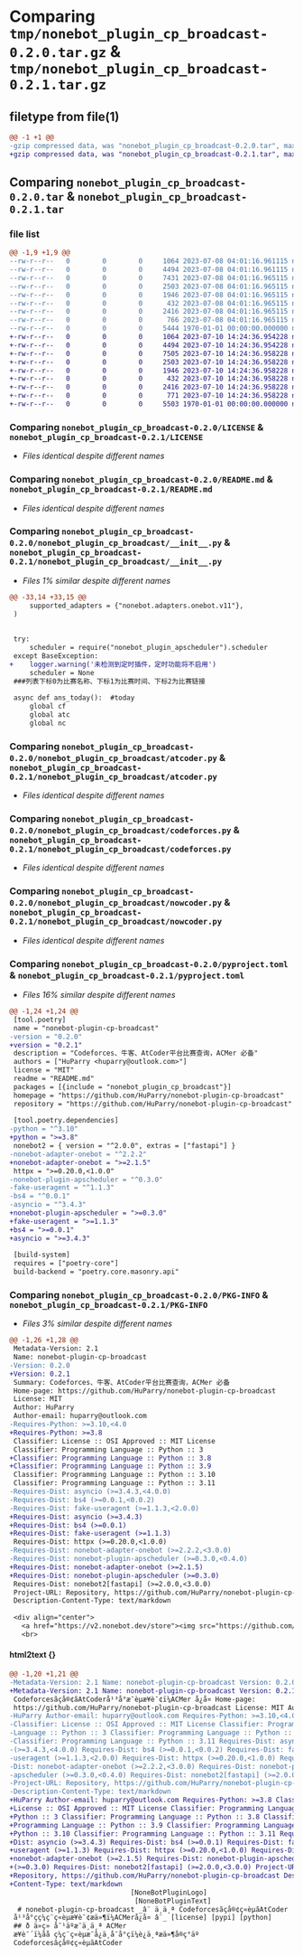 # Comparing `tmp/nonebot_plugin_cp_broadcast-0.2.0.tar.gz` & `tmp/nonebot_plugin_cp_broadcast-0.2.1.tar.gz`

## filetype from file(1)

```diff
@@ -1 +1 @@
-gzip compressed data, was "nonebot_plugin_cp_broadcast-0.2.0.tar", max compression
+gzip compressed data, was "nonebot_plugin_cp_broadcast-0.2.1.tar", max compression
```

## Comparing `nonebot_plugin_cp_broadcast-0.2.0.tar` & `nonebot_plugin_cp_broadcast-0.2.1.tar`

### file list

```diff
@@ -1,9 +1,9 @@
--rw-r--r--   0        0        0     1064 2023-07-08 04:01:16.961115 nonebot_plugin_cp_broadcast-0.2.0/LICENSE
--rw-r--r--   0        0        0     4494 2023-07-08 04:01:16.961115 nonebot_plugin_cp_broadcast-0.2.0/README.md
--rw-r--r--   0        0        0     7431 2023-07-08 04:01:16.965115 nonebot_plugin_cp_broadcast-0.2.0/nonebot_plugin_cp_broadcast/__init__.py
--rw-r--r--   0        0        0     2503 2023-07-08 04:01:16.965115 nonebot_plugin_cp_broadcast-0.2.0/nonebot_plugin_cp_broadcast/atcoder.py
--rw-r--r--   0        0        0     1946 2023-07-08 04:01:16.965115 nonebot_plugin_cp_broadcast-0.2.0/nonebot_plugin_cp_broadcast/codeforces.py
--rw-r--r--   0        0        0      432 2023-07-08 04:01:16.965115 nonebot_plugin_cp_broadcast-0.2.0/nonebot_plugin_cp_broadcast/config.py
--rw-r--r--   0        0        0     2416 2023-07-08 04:01:16.965115 nonebot_plugin_cp_broadcast-0.2.0/nonebot_plugin_cp_broadcast/nowcoder.py
--rw-r--r--   0        0        0      766 2023-07-08 04:01:16.965115 nonebot_plugin_cp_broadcast-0.2.0/pyproject.toml
--rw-r--r--   0        0        0     5444 1970-01-01 00:00:00.000000 nonebot_plugin_cp_broadcast-0.2.0/PKG-INFO
+-rw-r--r--   0        0        0     1064 2023-07-10 14:24:36.954228 nonebot_plugin_cp_broadcast-0.2.1/LICENSE
+-rw-r--r--   0        0        0     4494 2023-07-10 14:24:36.954228 nonebot_plugin_cp_broadcast-0.2.1/README.md
+-rw-r--r--   0        0        0     7505 2023-07-10 14:24:36.958228 nonebot_plugin_cp_broadcast-0.2.1/nonebot_plugin_cp_broadcast/__init__.py
+-rw-r--r--   0        0        0     2503 2023-07-10 14:24:36.958228 nonebot_plugin_cp_broadcast-0.2.1/nonebot_plugin_cp_broadcast/atcoder.py
+-rw-r--r--   0        0        0     1946 2023-07-10 14:24:36.958228 nonebot_plugin_cp_broadcast-0.2.1/nonebot_plugin_cp_broadcast/codeforces.py
+-rw-r--r--   0        0        0      432 2023-07-10 14:24:36.958228 nonebot_plugin_cp_broadcast-0.2.1/nonebot_plugin_cp_broadcast/config.py
+-rw-r--r--   0        0        0     2416 2023-07-10 14:24:36.958228 nonebot_plugin_cp_broadcast-0.2.1/nonebot_plugin_cp_broadcast/nowcoder.py
+-rw-r--r--   0        0        0      771 2023-07-10 14:24:36.958228 nonebot_plugin_cp_broadcast-0.2.1/pyproject.toml
+-rw-r--r--   0        0        0     5503 1970-01-01 00:00:00.000000 nonebot_plugin_cp_broadcast-0.2.1/PKG-INFO
```

### Comparing `nonebot_plugin_cp_broadcast-0.2.0/LICENSE` & `nonebot_plugin_cp_broadcast-0.2.1/LICENSE`

 * *Files identical despite different names*

### Comparing `nonebot_plugin_cp_broadcast-0.2.0/README.md` & `nonebot_plugin_cp_broadcast-0.2.1/README.md`

 * *Files identical despite different names*

### Comparing `nonebot_plugin_cp_broadcast-0.2.0/nonebot_plugin_cp_broadcast/__init__.py` & `nonebot_plugin_cp_broadcast-0.2.1/nonebot_plugin_cp_broadcast/__init__.py`

 * *Files 1% similar despite different names*

```diff
@@ -33,14 +33,15 @@
     supported_adapters = {"nonebot.adapters.onebot.v11"},
 )
 
 
 try:
     scheduler = require("nonebot_plugin_apscheduler").scheduler
 except BaseException:
+    logger.warning('未检测到定时插件，定时功能将不启用')
     scheduler = None
 ###列表下标0为比赛名称、下标1为比赛时间、下标2为比赛链接
 
 async def ans_today():  #today
     global cf
     global atc
     global nc
```

### Comparing `nonebot_plugin_cp_broadcast-0.2.0/nonebot_plugin_cp_broadcast/atcoder.py` & `nonebot_plugin_cp_broadcast-0.2.1/nonebot_plugin_cp_broadcast/atcoder.py`

 * *Files identical despite different names*

### Comparing `nonebot_plugin_cp_broadcast-0.2.0/nonebot_plugin_cp_broadcast/codeforces.py` & `nonebot_plugin_cp_broadcast-0.2.1/nonebot_plugin_cp_broadcast/codeforces.py`

 * *Files identical despite different names*

### Comparing `nonebot_plugin_cp_broadcast-0.2.0/nonebot_plugin_cp_broadcast/nowcoder.py` & `nonebot_plugin_cp_broadcast-0.2.1/nonebot_plugin_cp_broadcast/nowcoder.py`

 * *Files identical despite different names*

### Comparing `nonebot_plugin_cp_broadcast-0.2.0/pyproject.toml` & `nonebot_plugin_cp_broadcast-0.2.1/pyproject.toml`

 * *Files 16% similar despite different names*

```diff
@@ -1,24 +1,24 @@
 [tool.poetry]
 name = "nonebot-plugin-cp-broadcast"
-version = "0.2.0"
+version = "0.2.1"
 description = "Codeforces、牛客、AtCoder平台比赛查询，ACMer 必备"
 authors = ["HuParry <huparry@outlook.com>"]
 license = "MIT"
 readme = "README.md"
 packages = [{include = "nonebot_plugin_cp_broadcast"}]
 homepage = "https://github.com/HuParry/nonebot-plugin-cp-broadcast"
 repository = "https://github.com/HuParry/nonebot-plugin-cp-broadcast"
 
 [tool.poetry.dependencies]
-python = "^3.10"
+python = ">=3.8"
 nonebot2 = { version = "^2.0.0", extras = ["fastapi"] }
-nonebot-adapter-onebot = "^2.2.2"
+nonebot-adapter-onebot = ">=2.1.5"
 httpx = ">=0.20.0,<1.0.0"
-nonebot-plugin-apscheduler = "^0.3.0"
-fake-useragent = "^1.1.3"
-bs4 = "^0.0.1"
-asyncio = "^3.4.3"
+nonebot-plugin-apscheduler = ">=0.3.0"
+fake-useragent = ">=1.1.3"
+bs4 = ">=0.0.1"
+asyncio = ">=3.4.3"
 
 [build-system]
 requires = ["poetry-core"]
 build-backend = "poetry.core.masonry.api"
```

### Comparing `nonebot_plugin_cp_broadcast-0.2.0/PKG-INFO` & `nonebot_plugin_cp_broadcast-0.2.1/PKG-INFO`

 * *Files 3% similar despite different names*

```diff
@@ -1,26 +1,28 @@
 Metadata-Version: 2.1
 Name: nonebot-plugin-cp-broadcast
-Version: 0.2.0
+Version: 0.2.1
 Summary: Codeforces、牛客、AtCoder平台比赛查询，ACMer 必备
 Home-page: https://github.com/HuParry/nonebot-plugin-cp-broadcast
 License: MIT
 Author: HuParry
 Author-email: huparry@outlook.com
-Requires-Python: >=3.10,<4.0
+Requires-Python: >=3.8
 Classifier: License :: OSI Approved :: MIT License
 Classifier: Programming Language :: Python :: 3
+Classifier: Programming Language :: Python :: 3.8
+Classifier: Programming Language :: Python :: 3.9
 Classifier: Programming Language :: Python :: 3.10
 Classifier: Programming Language :: Python :: 3.11
-Requires-Dist: asyncio (>=3.4.3,<4.0.0)
-Requires-Dist: bs4 (>=0.0.1,<0.0.2)
-Requires-Dist: fake-useragent (>=1.1.3,<2.0.0)
+Requires-Dist: asyncio (>=3.4.3)
+Requires-Dist: bs4 (>=0.0.1)
+Requires-Dist: fake-useragent (>=1.1.3)
 Requires-Dist: httpx (>=0.20.0,<1.0.0)
-Requires-Dist: nonebot-adapter-onebot (>=2.2.2,<3.0.0)
-Requires-Dist: nonebot-plugin-apscheduler (>=0.3.0,<0.4.0)
+Requires-Dist: nonebot-adapter-onebot (>=2.1.5)
+Requires-Dist: nonebot-plugin-apscheduler (>=0.3.0)
 Requires-Dist: nonebot2[fastapi] (>=2.0.0,<3.0.0)
 Project-URL: Repository, https://github.com/HuParry/nonebot-plugin-cp-broadcast
 Description-Content-Type: text/markdown
 
 <div align="center">
   <a href="https://v2.nonebot.dev/store"><img src="https://github.com/A-kirami/nonebot-plugin-template/blob/resources/nbp_logo.png" width="180" height="180" alt="NoneBotPluginLogo"></a>
   <br>
```

#### html2text {}

```diff
@@ -1,20 +1,21 @@
-Metadata-Version: 2.1 Name: nonebot-plugin-cp-broadcast Version: 0.2.0 Summary:
+Metadata-Version: 2.1 Name: nonebot-plugin-cp-broadcast Version: 0.2.1 Summary:
 Codeforcesãçå®¢ãAtCoderå¹³å°æ¯èµæ¥è¯¢ï¼ACMer å¿å¤ Home-page:
 https://github.com/HuParry/nonebot-plugin-cp-broadcast License: MIT Author:
-HuParry Author-email: huparry@outlook.com Requires-Python: >=3.10,<4.0
-Classifier: License :: OSI Approved :: MIT License Classifier: Programming
-Language :: Python :: 3 Classifier: Programming Language :: Python :: 3.10
-Classifier: Programming Language :: Python :: 3.11 Requires-Dist: asyncio
-(>=3.4.3,<4.0.0) Requires-Dist: bs4 (>=0.0.1,<0.0.2) Requires-Dist: fake-
-useragent (>=1.1.3,<2.0.0) Requires-Dist: httpx (>=0.20.0,<1.0.0) Requires-
-Dist: nonebot-adapter-onebot (>=2.2.2,<3.0.0) Requires-Dist: nonebot-plugin-
-apscheduler (>=0.3.0,<0.4.0) Requires-Dist: nonebot2[fastapi] (>=2.0.0,<3.0.0)
-Project-URL: Repository, https://github.com/HuParry/nonebot-plugin-cp-broadcast
-Description-Content-Type: text/markdown
+HuParry Author-email: huparry@outlook.com Requires-Python: >=3.8 Classifier:
+License :: OSI Approved :: MIT License Classifier: Programming Language ::
+Python :: 3 Classifier: Programming Language :: Python :: 3.8 Classifier:
+Programming Language :: Python :: 3.9 Classifier: Programming Language ::
+Python :: 3.10 Classifier: Programming Language :: Python :: 3.11 Requires-
+Dist: asyncio (>=3.4.3) Requires-Dist: bs4 (>=0.0.1) Requires-Dist: fake-
+useragent (>=1.1.3) Requires-Dist: httpx (>=0.20.0,<1.0.0) Requires-Dist:
+nonebot-adapter-onebot (>=2.1.5) Requires-Dist: nonebot-plugin-apscheduler
+(>=0.3.0) Requires-Dist: nonebot2[fastapi] (>=2.0.0,<3.0.0) Project-URL:
+Repository, https://github.com/HuParry/nonebot-plugin-cp-broadcast Description-
+Content-Type: text/markdown
                              [NoneBotPluginLogo]
                               [NoneBotPluginText]
  # nonebot-plugin-cp-broadcast _â¨ ä¸ä¸ª Codeforcesãçå®¢ç«èµãAtCoder
 å¹³å°çç¼ç¨ç«èµæ¥è¯¢æä»¶ï¼ACMerå¿å¤ â¨_ [license] [pypi] [python]
 ## ð ä»ç» å¯¹äºæ¯ä¸ä¸ª ACMer
 æ¥è¯´ï¼åå ç¼ç¨ç«èµæ¯å¿ä¸å¯å°çï¼è¿ä¸ªæä»¶å®ç°äº
 Codeforcesãçå®¢ç«èµãAtCoder
```

